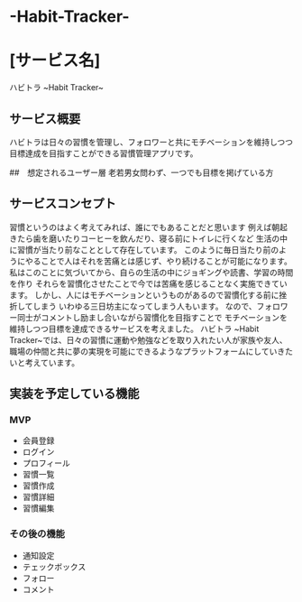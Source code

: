 # -Habit-Tracker-
# [サービス名]
ハビトラ ~Habit Tracker~

## サービス概要
ハビトラは日々の習慣を管理し、フォロワーと共にモチベーションを維持しつつ
目標達成を目指すことができる習慣管理アプリです。

##　想定されるユーザー層
老若男女問わず、一つでも目標を掲げている方

## サービスコンセプト
習慣というのはよく考えてみれば、誰にでもあることだと思います
例えば朝起きたら歯を磨いたりコーヒーを飲んだり、寝る前にトイレに行くなど
生活の中に習慣が当たり前なこととして存在しています。
このように毎日当たり前のようにやることで人はそれを苦痛とは感じず、やり続けることが可能になります。
私はこのことに気づいてから、自らの生活の中にジョギングや読書、学習の時間を作り
それらを習慣化させたことで今では苦痛を感じることなく実施できています。
しかし、人にはモチベーションというものがあるので習慣化する前に挫折してしまう
いわゆる三日坊主になってしまう人もいます。
なので、フォロワー同士がコメントし励まし合いながら習慣化を目指すことで
モチベーションを維持しつつ目標を達成できるサービスを考えました。
ハビトラ ~Habit Tracker~では、日々の習慣に運動や勉強などを取り入れたい人が家族や友人、職場の仲間と共に夢の実現を可能にできるようなプラットフォームにしていきたいと考えています。

## 実装を予定している機能
### MVP
* 会員登録
* ログイン
* プロフィール
* 習慣一覧
* 習慣作成
* 習慣詳細
* 習慣編集

### その後の機能
* 通知設定
* テェックボックス
* フォロー
* コメント

